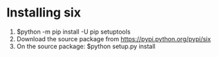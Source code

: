 # Installing six
1. $python -m pip install -U pip setuptools
2. Download the source package from https://pypi.python.org/pypi/six
3. On the source package: $python setup.py install
